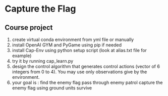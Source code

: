 # Capture the Flag
## Course project

1) create virtual conda environment from yml file or manually
2) install OpenAI GYM and PyGame using pip if needed
3) install Cap-Env using python setup script (look at alias.txt file for example)
4) try it by running cap_learn.py
5) design the control algorithm that generates control actions (vector of 6 integers from 0 to 4). You may use only observations give by the environment.
6) your goal is :
	find the enemy flag
	pass through enemy patrol
	capture the enemy flag using ground units
	survive
